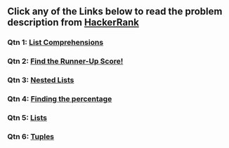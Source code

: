 ## Click any of the Links below to read the problem description from [HackerRank](https://www.hackerrank.com/)

### Qtn 1: [List Comprehensions](https://www.hackerrank.com/challenges/list-comprehensions/problem?isFullScreen=true)

### Qtn 2: [Find the Runner-Up Score!](https://www.hackerrank.com/challenges/find-second-maximum-number-in-a-list/problem?isFullScreen=true)

### Qtn 3: [Nested Lists](https://www.hackerrank.com/challenges/nested-list/problem?isFullScreen=true)

### Qtn 4: [Finding the percentage](https://www.hackerrank.com/challenges/finding-the-percentage/problem?isFullScreen=true)

### Qtn 5: [Lists](https://www.hackerrank.com/challenges/python-lists/problem?isFullScreen=true)

### Qtn 6: [Tuples](https://www.hackerrank.com/challenges/python-tuples/problem?isFullScreen=true)



